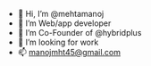 - 👋 Hi, I’m @mehtamanoj
- 👀 I’m Web/app developer
- 🌱 I’m Co-Founder of @hybridplus
- 💞️ I’m looking for work
- 📫 manojmht45@gmail.com

<!---
mehtamanoj/mehtamanoj is a ✨ special ✨ repository because its `README.md` (this file) appears on your GitHub profile.
You can click the Preview link to take a look at your changes.
--->
